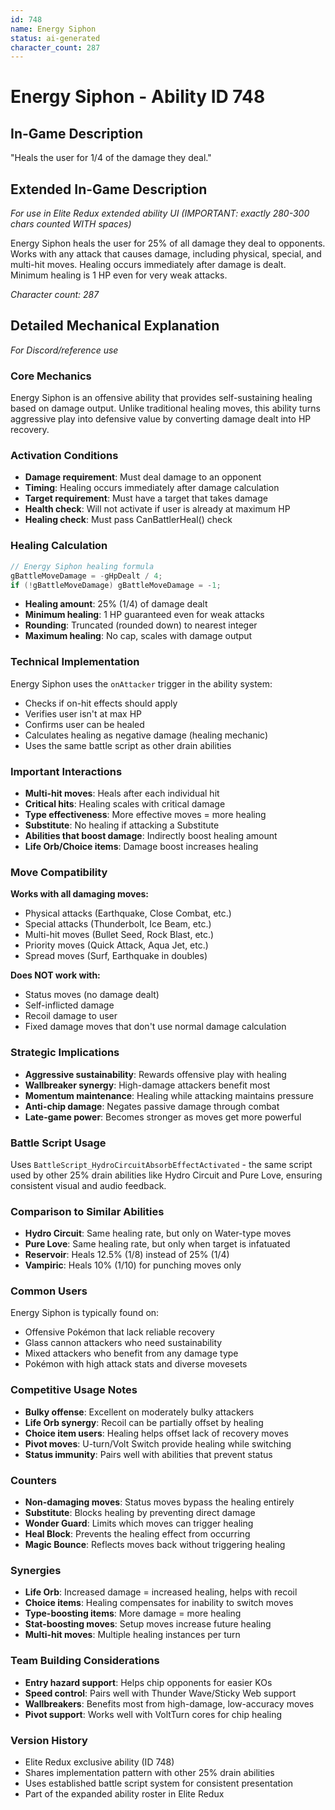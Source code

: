 ```yaml
---
id: 748
name: Energy Siphon
status: ai-generated
character_count: 287
---
```


# Energy Siphon - Ability ID 748

## In-Game Description
"Heals the user for 1/4 of the damage they deal."

## Extended In-Game Description
*For use in Elite Redux extended ability UI (IMPORTANT: exactly 280-300 chars counted WITH spaces)*

Energy Siphon heals the user for 25% of all damage they deal to opponents. Works with any attack that causes damage, including physical, special, and multi-hit moves. Healing occurs immediately after damage is dealt. Minimum healing is 1 HP even for very weak attacks.

*Character count: 287*

## Detailed Mechanical Explanation
*For Discord/reference use*

### Core Mechanics
Energy Siphon is an offensive ability that provides self-sustaining healing based on damage output. Unlike traditional healing moves, this ability turns aggressive play into defensive value by converting damage dealt into HP recovery.

### Activation Conditions
- **Damage requirement**: Must deal damage to an opponent
- **Timing**: Healing occurs immediately after damage calculation
- **Target requirement**: Must have a target that takes damage
- **Health check**: Will not activate if user is already at maximum HP
- **Healing check**: Must pass CanBattlerHeal() check

### Healing Calculation
```c
// Energy Siphon healing formula
gBattleMoveDamage = -gHpDealt / 4;
if (!gBattleMoveDamage) gBattleMoveDamage = -1;
```

- **Healing amount**: 25% (1/4) of damage dealt
- **Minimum healing**: 1 HP guaranteed even for weak attacks
- **Rounding**: Truncated (rounded down) to nearest integer
- **Maximum healing**: No cap, scales with damage output

### Technical Implementation
Energy Siphon uses the `onAttacker` trigger in the ability system:
- Checks if on-hit effects should apply
- Verifies user isn't at max HP
- Confirms user can be healed
- Calculates healing as negative damage (healing mechanic)
- Uses the same battle script as other drain abilities

### Important Interactions
- **Multi-hit moves**: Heals after each individual hit
- **Critical hits**: Healing scales with critical damage
- **Type effectiveness**: More effective moves = more healing
- **Substitute**: No healing if attacking a Substitute
- **Abilities that boost damage**: Indirectly boost healing amount
- **Life Orb/Choice items**: Damage boost increases healing

### Move Compatibility
**Works with all damaging moves:**
- Physical attacks (Earthquake, Close Combat, etc.)
- Special attacks (Thunderbolt, Ice Beam, etc.)
- Multi-hit moves (Bullet Seed, Rock Blast, etc.)
- Priority moves (Quick Attack, Aqua Jet, etc.)
- Spread moves (Surf, Earthquake in doubles)

**Does NOT work with:**
- Status moves (no damage dealt)
- Self-inflicted damage
- Recoil damage to user
- Fixed damage moves that don't use normal damage calculation

### Strategic Implications
- **Aggressive sustainability**: Rewards offensive play with healing
- **Wallbreaker synergy**: High-damage attackers benefit most
- **Momentum maintenance**: Healing while attacking maintains pressure
- **Anti-chip damage**: Negates passive damage through combat
- **Late-game power**: Becomes stronger as moves get more powerful

### Battle Script Usage
Uses `BattleScript_HydroCircuitAbsorbEffectActivated` - the same script used by other 25% drain abilities like Hydro Circuit and Pure Love, ensuring consistent visual and audio feedback.

### Comparison to Similar Abilities
- **Hydro Circuit**: Same healing rate, but only on Water-type moves
- **Pure Love**: Same healing rate, but only when target is infatuated  
- **Reservoir**: Heals 12.5% (1/8) instead of 25% (1/4)
- **Vampiric**: Heals 10% (1/10) for punching moves only

### Common Users
Energy Siphon is typically found on:
- Offensive Pokémon that lack reliable recovery
- Glass cannon attackers who need sustainability
- Mixed attackers who benefit from any damage type
- Pokémon with high attack stats and diverse movesets

### Competitive Usage Notes
- **Bulky offense**: Excellent on moderately bulky attackers
- **Life Orb synergy**: Recoil can be partially offset by healing
- **Choice item users**: Healing helps offset lack of recovery moves
- **Pivot moves**: U-turn/Volt Switch provide healing while switching
- **Status immunity**: Pairs well with abilities that prevent status

### Counters
- **Non-damaging moves**: Status moves bypass the healing entirely
- **Substitute**: Blocks healing by preventing direct damage
- **Wonder Guard**: Limits which moves can trigger healing
- **Heal Block**: Prevents the healing effect from occurring
- **Magic Bounce**: Reflects moves back without triggering healing

### Synergies
- **Life Orb**: Increased damage = increased healing, helps with recoil
- **Choice items**: Healing compensates for inability to switch moves
- **Type-boosting items**: More damage = more healing
- **Stat-boosting moves**: Setup moves increase future healing
- **Multi-hit moves**: Multiple healing instances per turn

### Team Building Considerations
- **Entry hazard support**: Helps chip opponents for easier KOs
- **Speed control**: Pairs well with Thunder Wave/Sticky Web support
- **Wallbreakers**: Benefits most from high-damage, low-accuracy moves
- **Pivot support**: Works well with VoltTurn cores for chip healing

### Version History
- Elite Redux exclusive ability (ID 748)
- Shares implementation pattern with other 25% drain abilities
- Uses established battle script system for consistent presentation
- Part of the expanded ability roster in Elite Redux
